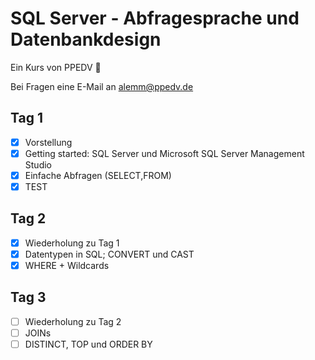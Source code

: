 # SQL Server - Abfragesprache und Datenbankdesign

Ein Kurs von PPEDV :rocket:

Bei Fragen eine E-Mail an alemm@ppedv.de

## Tag 1

- [x] Vorstellung
- [x] Getting started: SQL Server und Microsoft SQL Server Management Studio
- [x] Einfache Abfragen (SELECT,FROM)
- [x] TEST

## Tag 2

- [x] Wiederholung zu Tag 1
- [x] Datentypen in SQL; CONVERT und CAST
- [x] WHERE + Wildcards

## Tag 3

- [ ] Wiederholung zu Tag 2
- [ ] JOINs
- [ ] DISTINCT, TOP und ORDER BY

